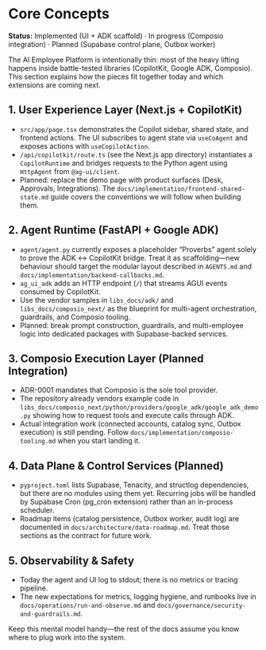 # Core Concepts

**Status:** Implemented (UI + ADK scaffold) · In progress (Composio integration) ·
Planned (Supabase control plane, Outbox worker)

The AI Employee Platform is intentionally thin: most of the heavy lifting happens inside
battle-tested libraries (CopilotKit, Google ADK, Composio). This section explains how the
pieces fit together today and which extensions are coming next.

## 1. User Experience Layer (Next.js + CopilotKit)

- `src/app/page.tsx` demonstrates the Copilot sidebar, shared state, and frontend
  actions. The UI subscribes to agent state via `useCoAgent` and exposes actions with
  `useCopilotAction`.
- `/api/copilotkit/route.ts` (see the Next.js app directory) instantiates a
  `CopilotRuntime` and bridges requests to the Python agent using `HttpAgent` from
  `@ag-ui/client`.
- Planned: replace the demo page with product surfaces (Desk, Approvals, Integrations).
  The `docs/implementation/frontend-shared-state.md` guide covers the conventions we will
  follow when building them.

## 2. Agent Runtime (FastAPI + Google ADK)

- `agent/agent.py` currently exposes a placeholder “Proverbs” agent solely to prove the
  ADK ↔ CopilotKit bridge. Treat it as scaffolding—new behaviour should target the
  modular layout described in `AGENTS.md` and `docs/implementation/backend-callbacks.md`.
- `ag_ui_adk` adds an HTTP endpoint (`/`) that streams AGUI events consumed by
  CopilotKit.
- Use the vendor samples in `libs_docs/adk/` and `libs_docs/composio_next/` as the
  blueprint for multi-agent orchestration, guardrails, and Composio tooling.
- Planned: break prompt construction, guardrails, and multi-employee logic into dedicated
  packages with Supabase-backed services.

## 3. Composio Execution Layer (Planned Integration)

- ADR-0001 mandates that Composio is the sole tool provider.
- The repository already vendors example code in
  `libs_docs/composio_next/python/providers/google_adk/google_adk_demo.py` showing how to
  request tools and execute calls through ADK.
- Actual integration work (connected accounts, catalog sync, Outbox execution) is still
  pending. Follow `docs/implementation/composio-tooling.md` when you start landing it.

## 4. Data Plane & Control Services (Planned)

- `pyproject.toml` lists Supabase, Tenacity, and structlog dependencies, but there are no
  modules using them yet. Recurring jobs will be handled by Supabase Cron (pg_cron
  extension) rather than an in-process scheduler.
- Roadmap items (catalog persistence, Outbox worker, audit log) are documented in
  `docs/architecture/data-roadmap.md`. Treat those sections as the contract for future
  work.

## 5. Observability & Safety

- Today the agent and UI log to stdout; there is no metrics or tracing pipeline.
- The new expectations for metrics, logging hygiene, and runbooks live in
  `docs/operations/run-and-observe.md` and `docs/governance/security-and-guardrails.md`.

Keep this mental model handy—the rest of the docs assume you know where to plug work into
the system.
